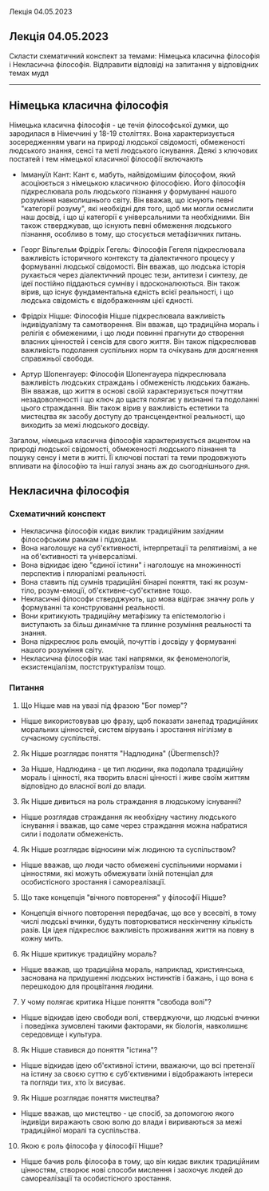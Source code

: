 Лекція 04.05.2023

## Лекція 04.05.2023

Скласти схематичний конспект за темами: Німецька класична філософія і Некласична філософія. Відправити відповіді на запитання у відповідних темах мудл

---

## Німецька класична філософія

Німецька класична філософія - це течія філософської думки, що зародилася в Німеччині у 18-19 століттях. Вона характеризується зосередженням уваги на природі людської свідомості, обмеженості людського знання, сенсі та меті людського існування. Деякі з ключових постатей і тем німецької класичної філософії включають

- Іммануїл Кант: Кант є, мабуть, найвідомішим філософом, який асоціюється з німецькою класичною філософією. Його філософія підкреслювала роль людського пізнання у формуванні нашого розуміння навколишнього світу. Він вважав, що існують певні "категорії розуму", які необхідні для того, щоб ми могли осмислити наш досвід, і що ці категорії є універсальними та необхідними. Він також стверджував, що існують певні обмеження людського пізнання, особливо в тому, що стосується метафізичних питань.

- Георг Вільгельм Фрідріх Гегель: Філософія Гегеля підкреслювала важливість історичного контексту та діалектичного процесу у формуванні людської свідомості. Він вважав, що людська історія рухається через діалектичний процес тези, антитези і синтезу, де ідеї постійно піддаються сумніву і вдосконалюються. Він також вірив, що існує фундаментальна єдність всієї реальності, і що людська свідомість є відображенням цієї єдності.

- Фрідріх Ніцше: Філософія Ніцше підкреслювала важливість індивідуалізму та самотворення. Він вважав, що традиційна мораль і релігія є обмеженими, і що люди повинні прагнути до створення власних цінностей і сенсів для свого життя. Він також підкреслював важливість подолання суспільних норм та очікувань для досягнення справжньої свободи.

- Артур Шопенгауер: Філософія Шопенгауера підкреслювала важливість людських страждань і обмеженість людських бажань. Він вважав, що життя в основі своїй характеризується почуттям незадоволеності і що ключ до щастя полягає у визнанні та подоланні цього страждання. Він також вірив у важливість естетики та мистецтва як засобу доступу до трансцендентної реальності, що виходить за межі людського досвіду.

Загалом, німецька класична філософія характеризується акцентом на природі людської свідомості, обмеженості людського пізнання та пошуку сенсу і мети в житті. Її ключові постаті та теми продовжують впливати на філософію та інші галузі знань аж до сьогоднішнього дня.

## Некласична філософія

### Схематичний конспект

- Некласична філософія кидає виклик традиційним західним філософським рамкам і підходам.
- Вона наголошує на суб'єктивності, інтерпретації та релятивізмі, а не на об'єктивності та універсалізмі.
- Вона відкидає ідею "єдиної істини" і наголошує на множинності перспектив і плюралізмі реальності.
- Вона ставить під сумнів традиційні бінарні поняття, такі як розум-тіло, розум-емоції, об'єктивне-суб'єктивне тощо.
- Некласичні філософи стверджують, що мова відіграє значну роль у формуванні та конструюванні реальності.
- Вони критикують традиційну метафізику та епістемологію і виступають за більш динамічне та плинне розуміння реальності та знання.
- Вона підкреслює роль емоцій, почуттів і досвіду у формуванні нашого розуміння світу.
- Некласична філософія має такі напрямки, як феноменологія, екзистенціалізм, постструктуралізм тощо.

### Питання

1. Що Ніцше мав на увазі під фразою "Бог помер"?

- Ніцше використовував цю фразу, щоб показати занепад традиційних моральних цінностей, систем вірувань і зростання нігілізму в сучасному суспільстві.

2. Як Ніцше розглядає поняття "Надлюдина" (Übermensch)?

- За Ніцше, Надлюдина - це тип людини, яка подолала традиційну мораль і цінності, яка творить власні цінності і живе своїм життям відповідно до власної волі до влади.

3. Як Ніцше дивиться на роль страждання в людському існуванні?

- Ніцше розглядав страждання як необхідну частину людського існування і вважав, що саме через страждання можна набратися сили і подолати обмеженість.

4. Як Ніцше розглядає відносини між людиною та суспільством?

- Ніцше вважав, що люди часто обмежені суспільними нормами і цінностями, які можуть обмежувати їхній потенціал для особистісного зростання і самореалізації.

5. Що таке концепція "вічного повторення" у філософії Ніцше?

- Концепція вічного повторення передбачає, що все у всесвіті, в тому числі людські вчинки, будуть повторюватися нескінченну кількість разів. Ця ідея підкреслює важливість проживання життя на повну в кожну мить.

6. Як Ніцше критикує традиційну мораль?

- Ніцше вважав, що традиційна мораль, наприклад, християнська, заснована на придушенні людських інстинктів і бажань, і що вона є перешкодою для процвітання людини.

7. У чому полягає критика Ніцше поняття "свобода волі"?

- Ніцше відкидав ідею свободи волі, стверджуючи, що людські вчинки і поведінка зумовлені такими факторами, як біологія, навколишнє середовище і культура.

8. Як Ніцше ставився до поняття "істина"?

- Ніцше відкидав ідею об'єктивної істини, вважаючи, що всі претензії на істину за своєю суттю є суб'єктивними і відображають інтереси та погляди тих, хто їх висуває.

9. Як Ніцше розглядає поняття мистецтва?

- Ніцше вважав, що мистецтво - це спосіб, за допомогою якого індивіди виражають свою волю до влади і вириваються за межі традиційної моралі та суспільства.

10. Якою є роль філософа у філософії Ніцше?

- Ніцше бачив роль філософа в тому, що він кидає виклик традиційним цінностям, створює нові способи мислення і заохочує людей до самореалізації та особистісного зростання.

